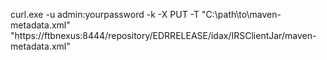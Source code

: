 curl.exe -u admin:yourpassword -k -X PUT -T "C:\path\to\maven-metadata.xml" "https://ftbnexus:8444/repository/EDRRELEASE/idax/IRSClientJar/maven-metadata.xml"
